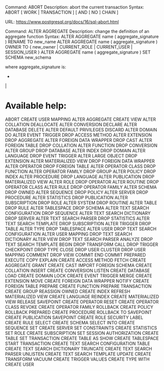 Command:     ABORT
Description: abort the current transaction
Syntax:
ABORT [ WORK | TRANSACTION ] [ AND [ NO ] CHAIN ]

URL: https://www.postgresql.org/docs/16/sql-abort.html

Command:     ALTER AGGREGATE
Description: change the definition of an aggregate function
Syntax:
ALTER AGGREGATE name ( aggregate_signature ) RENAME TO new_name
ALTER AGGREGATE name ( aggregate_signature )
                OWNER TO { new_owner | CURRENT_ROLE | CURRENT_USER | SESSION_USER }
ALTER AGGREGATE name ( aggregate_signature ) SET SCHEMA new_schema

where aggregate_signature is:

* 
|
# Available help:
  ABORT                            CREATE USER MAPPING
  ALTER AGGREGATE                  CREATE VIEW
  ALTER COLLATION                  DEALLOCATE
  ALTER CONVERSION                 DECLARE
  ALTER DATABASE                   DELETE  ALTER DEFAULT PRIVILEGES         DISCARD
  ALTER DOMAIN                     DO
  ALTER EVENT TRIGGER              DROP ACCESS METHOD
  ALTER EXTENSION                  DROP AGGREGATE
  ALTER FOREIGN DATA WRAPPER       DROP CAST
  ALTER FOREIGN TABLE              DROP COLLATION
  ALTER FUNCTION                   DROP CONVERSION
  ALTER GROUP                      DROP DATABASE
  ALTER INDEX                      DROP DOMAIN
  ALTER LANGUAGE                   DROP EVENT TRIGGER
  ALTER LARGE OBJECT               DROP EXTENSION
  ALTER MATERIALIZED VIEW          DROP FOREIGN DATA WRAPPER
  ALTER OPERATOR                   DROP FOREIGN TABLE
  ALTER OPERATOR CLASS             DROP FUNCTION
  ALTER OPERATOR FAMILY            DROP GROUP
  ALTER POLICY                     DROP INDEX
  ALTER PROCEDURE                  DROP LANGUAGE
  ALTER PUBLICATION                DROP MATERIALIZED VIEW
  ALTER ROLE                       DROP OPERATOR
  ALTER ROUTINE                    DROP OPERATOR CLASS
  ALTER RULE                       DROP OPERATOR FAMILY
  ALTER SCHEMA                     DROP OWNED
  ALTER SEQUENCE                   DROP POLICY
  ALTER SERVER                     DROP PROCEDURE
  ALTER STATISTICS                 DROP PUBLICATION
  ALTER SUBSCRIPTION               DROP ROLE
  ALTER SYSTEM                     DROP ROUTINE
  ALTER TABLE                      DROP RULE
  ALTER TABLESPACE                 DROP SCHEMA
  ALTER TEXT SEARCH CONFIGURATION  DROP SEQUENCE
  ALTER TEXT SEARCH DICTIONARY     DROP SERVER
  ALTER TEXT SEARCH PARSER         DROP STATISTICS
  ALTER TEXT SEARCH TEMPLATE       DROP SUBSCRIPTION
  ALTER TRIGGER                    DROP TABLE
  ALTER TYPE                       DROP TABLESPACE
  ALTER USER                       DROP TEXT SEARCH CONFIGURATION
  ALTER USER MAPPING               DROP TEXT SEARCH DICTIONARY
  ALTER VIEW                       DROP TEXT SEARCH PARSER
  ANALYZE                          DROP TEXT SEARCH TEMPLATE
  BEGIN                            DROP TRANSFORM
  CALL                             DROP TRIGGER
  CHECKPOINT                       DROP TYPE
  CLOSE                            DROP USER
  CLUSTER                          DROP USER MAPPING
  COMMENT                          DROP VIEW
  COMMIT                           END
  COMMIT PREPARED                  EXECUTE
  COPY                             EXPLAIN
  CREATE ACCESS METHOD             FETCH
  CREATE AGGREGATE                 GRANT
  CREATE CAST                      IMPORT FOREIGN SCHEMA
  CREATE COLLATION                 INSERT  CREATE CONVERSION                LISTEN  CREATE DATABASE                  LOAD
  CREATE DOMAIN                    LOCK
  CREATE EVENT TRIGGER             MERGE
  CREATE EXTENSION                 MOVE
  CREATE FOREIGN DATA WRAPPER      NOTIFY  CREATE FOREIGN TABLE             PREPARE
  CREATE FUNCTION                  PREPARE TRANSACTION
  CREATE GROUP                     REASSIGN OWNED
  CREATE INDEX                     REFRESH MATERIALIZED VIEW
  CREATE LANGUAGE                  REINDEX
  CREATE MATERIALIZED VIEW         RELEASE SAVEPOINT
  CREATE OPERATOR                  RESET
  CREATE OPERATOR CLASS            REVOKE  CREATE OPERATOR FAMILY           ROLLBACK
  CREATE POLICY                    ROLLBACK PREPARED
  CREATE PROCEDURE                 ROLLBACK TO SAVEPOINT
  CREATE PUBLICATION               SAVEPOINT
  CREATE ROLE                      SECURITY LABEL
  CREATE RULE                      SELECT  CREATE SCHEMA                    SELECT INTO
  CREATE SEQUENCE                  SET
  CREATE SERVER                    SET CONSTRAINTS
  CREATE STATISTICS                SET ROLE
  CREATE SUBSCRIPTION              SET SESSION AUTHORIZATION
  CREATE TABLE                     SET TRANSACTION
  CREATE TABLE AS                  SHOW
  CREATE TABLESPACE                START TRANSACTION
  CREATE TEXT SEARCH CONFIGURATION TABLE
  CREATE TEXT SEARCH DICTIONARY    TRUNCATE
  CREATE TEXT SEARCH PARSER        UNLISTEN
  CREATE TEXT SEARCH TEMPLATE      UPDATE  CREATE TRANSFORM                 VACUUM  CREATE TRIGGER                   VALUES  CREATE TYPE                      WITH
  CREATE USER
